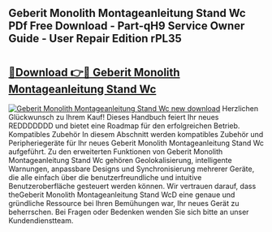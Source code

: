 ## Geberit Monolith Montageanleitung Stand Wc PDf Free Download - Part-qH9 Service Owner Guide - User Repair Edition rPL35

# <h2><a href="http://df7x6m.blite.top/?on=Geberit+Monolith+Montageanleitung+Stand+Wc">🔗Download 👉🔴 Geberit Monolith Montageanleitung Stand Wc</a></h2>

[![Geberit Monolith Montageanleitung Stand Wc new download](https://i.imgur.com/lujVjoI.png)](http://df7x6m.blite.top/?on=Geberit+Monolith+Montageanleitung+Stand+Wc)
Herzlichen Glückwunsch zu Ihrem Kauf! Dieses Handbuch feiert Ihr neues REDDDDDDD und bietet eine Roadmap für den erfolgreichen Betrieb. Kompatibles Zubehör In diesem Abschnitt werden kompatibles Zubehör und Peripheriegeräte für Ihr neues Geberit Monolith Montageanleitung Stand Wc aufgeführt. Zu den erweiterten Funktionen von Geberit Monolith Montageanleitung Stand Wc gehören Geolokalisierung, intelligente Warnungen, anpassbare Designs und Synchronisierung mehrerer Geräte, die alle einfach über die benutzerfreundliche und intuitive Benutzeroberfläche gesteuert werden können. Wir vertrauen darauf, dass theGeberit Monolith Montageanleitung Stand WcD eine genaue und gründliche Ressource bei Ihren Bemühungen war, Ihr neues Gerät zu beherrschen. Bei Fragen oder Bedenken wenden Sie sich bitte an unser Kundendienstteam.
